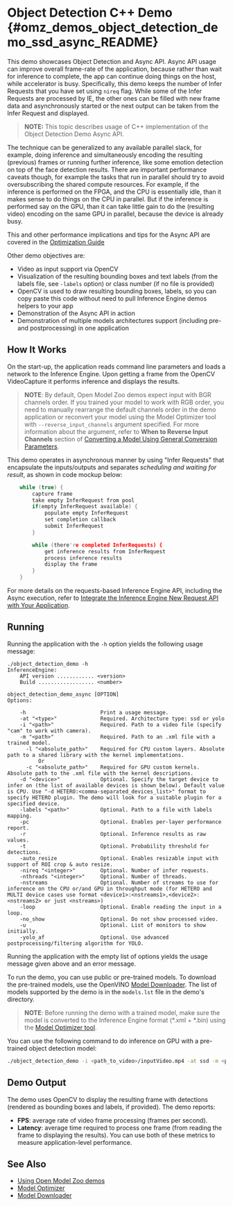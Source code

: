 # Object Detection C++ Demo {#omz_demos_object_detection_demo_ssd_async_README}

This demo showcases Object Detection and Async API.
Async API usage can improve overall frame-rate of the application, because rather than wait for inference to complete,
the app can continue doing things on the host, while accelerator is busy.
Specifically, this demo keeps the number of Infer Requests that you have set using `nireq` flag. While some of the Infer Requests are processed by IE, the other ones can be filled with new frame data and asynchronously started or the next output can be taken from the Infer Request and displayed.

> **NOTE:** This topic describes usage of C++ implementation of the Object Detection Demo Async API.

The technique can be generalized to any available parallel slack, for example, doing inference and simultaneously encoding the resulting
(previous) frames or running further inference, like some emotion detection on top of the face detection results.
There are important performance caveats though, for example the tasks that run in parallel should try to avoid oversubscribing the shared compute resources.
For example, if the inference is performed on the FPGA, and the CPU is essentially idle, than it makes sense to do things on the CPU
in parallel. But if the inference is performed say on the GPU, than it can take little gain to do the (resulting video) encoding
on the same GPU in parallel, because the device is already busy.

This and other performance implications and tips for the Async API are covered in the [Optimization Guide](https://docs.openvinotoolkit.org/latest/_docs_optimization_guide_dldt_optimization_guide.html)

Other demo objectives are:

* Video as input support via OpenCV
* Visualization of the resulting bounding boxes and text labels (from the labels file, see `-labels` option) or class number (if no file is provided)
* OpenCV is used to draw resulting bounding boxes, labels, so you can copy paste this code without
need to pull Inference Engine demos helpers to your app
* Demonstration of the Async API in action
* Demonstration of multiple models architectures support (including pre- and postprocessing) in one application

## How It Works

On the start-up, the application reads command line parameters and loads a network to the Inference
Engine. Upon getting a frame from the OpenCV VideoCapture it performs inference and displays the results.

> **NOTE**: By default, Open Model Zoo demos expect input with BGR channels order. If you trained your model to work with RGB order, you need to manually rearrange the default channels order in the demo application or reconvert your model using the Model Optimizer tool with `--reverse_input_channels` argument specified. For more information about the argument, refer to **When to Reverse Input Channels** section of [Converting a Model Using General Conversion Parameters](https://docs.openvinotoolkit.org/latest/_docs_MO_DG_prepare_model_convert_model_Converting_Model_General.html).

This demo operates in asynchronous manner by using "Infer Requests" that encapsulate the inputs/outputs and separates *scheduling and waiting for result*,
as shown in code mockup below:

```cpp
    while (true) {
        capture frame
        take empty InferRequest from pool
        if(empty InferRequest available) {
            populate empty InferRequest
            set completion callback
            submit InferRequest
        }

        while (there're completed InferRequests) {
            get inference results from InferRequest
            process inference results
            display the frame
        }
    }
```

For more details on the requests-based Inference Engine API, including the Async execution, refer to [Integrate the Inference Engine New Request API with Your Application](https://docs.openvinotoolkit.org/latest/_docs_IE_DG_Integrate_with_customer_application_new_API.html).


## Running

Running the application with the `-h` option yields the following usage message:
```
./object_detection_demo -h
InferenceEngine:
    API version ............ <version>
    Build .................. <number>

object_detection_demo_async [OPTION]
Options:

    -h                        Print a usage message.
    -at "<type>"              Required. Architecture type: ssd or yolo
    -i "<path>"               Required. Path to a video file (specify "cam" to work with camera).
    -m "<path>"               Required. Path to an .xml file with a trained model.
      -l "<absolute_path>"    Required for CPU custom layers. Absolute path to a shared library with the kernel implementations.
          Or
      -c "<absolute_path>"    Required for GPU custom kernels. Absolute path to the .xml file with the kernel descriptions.
    -d "<device>"             Optional. Specify the target device to infer on (the list of available devices is shown below). Default value is CPU. Use "-d HETERO:<comma-separated_devices_list>" format to specify HETERO plugin. The demo will look for a suitable plugin for a specified device.
    -labels "<path>"          Optional. Path to a file with labels mapping.
    -pc                       Optional. Enables per-layer performance report.
    -r                        Optional. Inference results as raw values.
    -t                        Optional. Probability threshold for detections.
    -auto_resize              Optional. Enables resizable input with support of ROI crop & auto resize.
    -nireq "<integer>"        Optional. Number of infer requests.
    -nthreads "<integer>"     Optional. Number of threads.
    -nstreams                 Optional. Number of streams to use for inference on the CPU or/and GPU in throughput mode (for HETERO and MULTI device cases use format <device1>:<nstreams1>,<device2>:<nstreams2> or just <nstreams>)
    -loop                     Optional. Enable reading the input in a loop.
    -no_show                  Optional. Do not show processed video.
    -u                        Optional. List of monitors to show initially.
    -yolo_af                  Optional. Use advanced postprocessing/filtering algorithm for YOLO.
```

Running the application with the empty list of options yields the usage message given above and an error message.

To run the demo, you can use public or pre-trained models. To download the pre-trained models, use the OpenVINO [Model Downloader](../../tools/downloader/README.md). The list of models supported by the demo is in the `models.lst` file in the demo's directory.

> **NOTE**: Before running the demo with a trained model, make sure the model is converted to the Inference Engine format (\*.xml + \*.bin) using the [Model Optimizer tool](https://docs.openvinotoolkit.org/latest/_docs_MO_DG_Deep_Learning_Model_Optimizer_DevGuide.html).

You can use the following command to do inference on GPU with a pre-trained object detection model:
```sh
./object_detection_demo -i <path_to_video>/inputVideo.mp4 -at ssd -m <path_to_model>/ssd.xml -d GPU
```

## Demo Output

The demo uses OpenCV to display the resulting frame with detections (rendered as bounding boxes and labels, if provided).
The demo reports:

* **FPS**: average rate of video frame processing (frames per second).
* **Latency**: average time required to process one frame (from reading the frame to displaying the results).
You can use both of these metrics to measure application-level performance.


## See Also
* [Using Open Model Zoo demos](../README.md)
* [Model Optimizer](https://docs.openvinotoolkit.org/latest/_docs_MO_DG_Deep_Learning_Model_Optimizer_DevGuide.html)
* [Model Downloader](../../tools/downloader/README.md)
